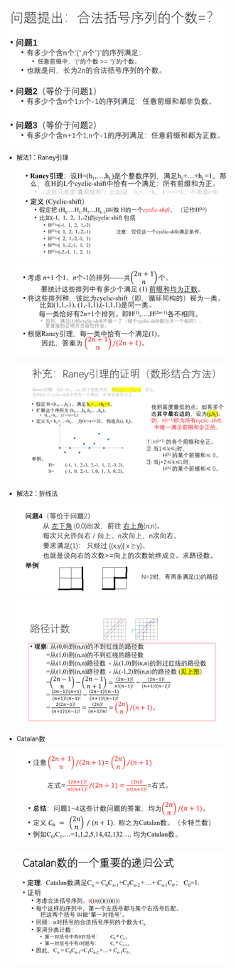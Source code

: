 ![Alt text](image-673.png)

* 解法1：Raney引理

    ![Alt text](image-674.png)

    ![Alt text](image-675.png)

    ![Alt text](image-676.png)

* 解法2：折线法

    ![Alt text](image-677.png)

    ![Alt text](image-678.png)

* Catalan数

    ![Alt text](image-679.png)

    ![Alt text](image-680.png)
    